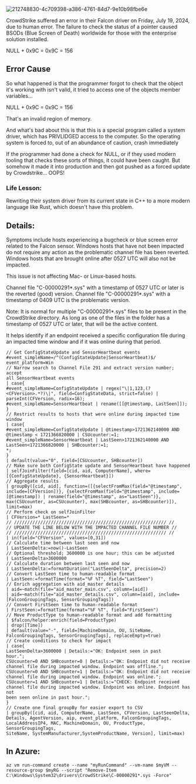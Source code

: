 
![212748830-4c709398-a386-4761-84d7-9e10b98fbe6e](https://github.com/user-attachments/assets/f73e24fc-3b8b-4df2-bf34-f1e4f8b18f0c)

CrowdStrike suffered an error in their Falcon driver on Friday, July 19, 2024, due to human error. The failure to check the status of a pointer caused BSODs (Blue Screen of Death) worldwide for those with the enterprise solution installed.

NULL + 0x9C = 0x9C = 156

## Error Cause

So what happened is that the programmer forgot to check that the object it's working with isn't valid, it tried to access one of the objects member variables...


NULL + 0x9C = 0x9C = 156

That's an invalid region of memory.

And what's bad about this is that this is a special program called a system driver, which has PRIVLIDGED access to the computer. So the operating system is forced to, out of an abundance of caution, crash immediately

If the programmer had done a check for NULL, or if they used modern tooling that checks these sorts of things, it could have been caught. But somehow it made it into production and then got pushed as a forced update by Crowdstrike... OOPS!

### Life Lesson: 

Rewriting their system driver from its current state in C++ to a more modern language like Rust, which doesn't have this problem.

## Details:

Symptoms include hosts experiencing a bugcheck or blue screen error related to the Falcon sensor. Windows hosts that have not been impacted do not require any action as the problematic channel file has been reverted. Windows hosts that are brought online after 0527 UTC will also not be impacted.

This issue is not affecting Mac- or Linux-based hosts.

Channel file "C-00000291*.sys" with a timestamp of 0527 UTC or later is the reverted (good) version. Channel file "C-00000291*.sys" with a timestamp of 0409 UTC is the problematic version.

Note: It is normal for multiple "C-00000291*.sys" files to be present in the CrowdStrike directory. As long as one of the files in the folder has a timestamp of 0527 UTC or later, that will be the active content.

It helps identify if an endpoint received a specific configuration file during an impacted time window and if it was online during that period.

```
// Get ConfigStateUpdate and SensorHeartbeat events
#event_simpleName=/^(ConfigStateUpdate|SensorHeartbeat)$/
event_platform=Win
// Narrow search to Channel File 291 and extract version number; accept
all SensorHeartbeat events
| case{
#event_simpleName=ConfigStateUpdate | regex("\|1,123,(?
<CFVersion>.*?)\|", field=ConfigStateData, strict=false) |
parseInt(CFVersion, radix=16);
#event_simpleName=SensorHeartbeat | rename([[@timestamp, LastSeen]]);
}
// Restrict results to hosts that were online during impacted time window
| case{
#event_simpleName=ConfigStateUpdate | @timestamp>1721362140000 AND
@timestamp < 1721366820000 | CSUcounter:=1;
#event_simpleName=SensorHeartbeat | LastSeen>1721362140000 AND
LastSeen<1721366820000 | SHBcounter:=1;
*;
}
| default(value="0", field=[CSUcounter, SHBcounter])
// Make sure both ConfigState update and SensorHeartbeat have happened
| selfJoinFilter(field=[cid, aid, ComputerName], where=
[{ConfigStateUpdate}, {SensorHeartbeat}])
// Aggregate results
| groupBy([cid, aid], function=([{selectFromMax(field="@timestamp",
include=[CFVersion])}, {selectFromMax(field="@timestamp", include=
[@timestamp]) | rename(field="@timestamp", as="LastSeen")},
max(CSUcounter, as=CSUcounter), max(SHBcounter, as=SHBcounter)]),
limit=max)
// Perform check on selfJoinFilter
| CFVersion=* LastSeen=*
// ////////////////////////////////////////////////////////// //
// UPDATE THE LINE BELOW WITH THE IMPACTED CHANNEL FILE NUMBER //
// ////////////////////////////////////////////////////////// //
| in(field="CFVersion", values=[0,31])
// Calculate time between last seen and now
| LastSeenDelta:=now()-LastSeen
// Optional threshold; 3600000 is one hour; this can be adjusted
| LastSeenDelta>3600000
// Calculate duration between last seen and now
| LastSeenDelta:=formatDuration("LastSeenDelta", precision=2)
// Convert LastSeen time to human-readable format
| LastSeen:=formatTime(format="%F %T", field="LastSeen")
// Enrich aggregation with aid_master details
| aid=~match(file="aid_master_main.csv", column=[aid])
| aid=~match(file="aid_master_details.csv", column=[aid], include=
[FalconGroupingTags, SensorGroupingTags])
// Convert FirstSeen time to human-readable format
| FirstSeen:=formatTime(format="%F %T", field="FirstSeen")
// Move ProductType to human-readable format and add formatting
| $falcon/helper:enrich(field=ProductType)
| drop([Time])
| default(value="-", field=[MachineDomain, OU, SiteName,
FalconGroupingTags, SensorGroupingTags], replaceEmpty=true)
// Create conditions to check for impact
| case{
LastSeenDelta>3600000 | Details:="OK: Endpoint seen in past
hour.";
CSUcounter=0 AND SHBcounter=0 | Details:="OK: Endpoint did not receive
channel file during impacted window. Endpoint was offline.";
CSUcounter=0 AND SHBcounter=1 | Details:="OK: Endpoint did not receive
channel file during impacted window. Endpoint was online.";
CSUcounter=1 AND SHBcounter=1 | Details:="CHECK: Endpoint received
channel file during impacted window. Endpoint was online. Endpoint has not
been seen online in past hour.";
}
// Create one final groupBy for easier export to CSV
| groupBy([cid, aid, ComputerName, LastSeen, CFVersion, LastSeenDelta,
Details, AgentVersion, aip, event_platform, FalconGroupingTags,
LocalAddressIP4, MAC, MachineDomain, OU, ProductType, SensorGroupingTags,
SiteName, SystemManufacturer,SystemProductName, Version], limit=max)

```
## In Azure: 
```
az vm run-command create --name "myRunCommand" --vm-name $myVM --resource-group $myRG --script "Remove-Item C:\Windows\System32\drivers\CrowdStrike\C-00000291*.sys -Force"
```
